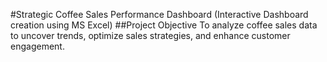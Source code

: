 #Strategic Coffee Sales Performance Dashboard (Interactive Dashboard creation using MS Excel)
##Project Objective
To analyze coffee sales data to uncover trends, optimize sales strategies, and enhance customer engagement.


